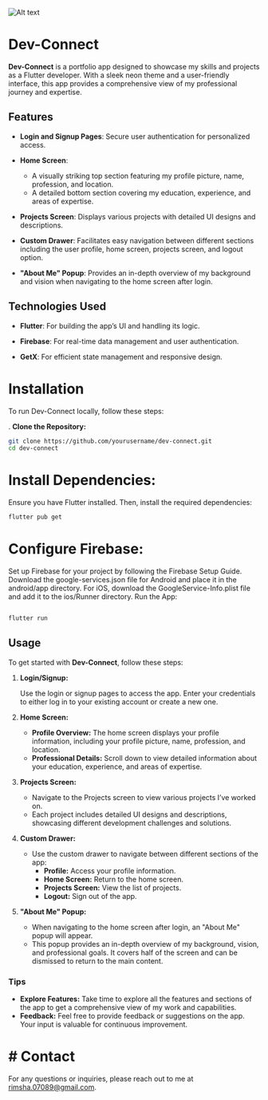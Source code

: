 ![Alt text]([https://github.com/yourusername/your-repo/raw/main/path/to/image.png](https://github.com/Rimsha8954/Flutter_Workspace/blob/master/Untitled%20design.png))

# Dev-Connect
**Dev-Connect** is a portfolio app designed to showcase my skills and projects as a Flutter developer. With a sleek neon theme and a user-friendly interface, this app provides a comprehensive view of my professional journey and expertise.

## Features

- **Login and Signup Pages**: Secure user authentication for personalized access.

- **Home Screen**: 
  - A visually striking top section featuring my profile picture, name, profession, and location.
  - A detailed bottom section covering my education, experience, and areas of expertise.

- **Projects Screen**: Displays various projects with detailed UI designs and descriptions.

- **Custom Drawer**: Facilitates easy navigation between different sections including the user profile, home screen, projects screen, and logout option.

- **"About Me" Popup**: Provides an in-depth overview of my background and vision when navigating to the home screen after login.

## Technologies Used

- **Flutter**: For building the app’s UI and handling its logic.

- **Firebase**: For real-time data management and user authentication.

- **GetX**: For efficient state management and responsive design.

# Installation
To run Dev-Connect locally, follow these steps:

. **Clone the Repository:**

   ```bash
   git clone https://github.com/yourusername/dev-connect.git
   cd dev-connect
```
# Install Dependencies:

Ensure you have Flutter installed. Then, install the required dependencies:

```bash
flutter pub get
```
# Configure Firebase:

Set up Firebase for your project by following the Firebase Setup Guide.
Download the google-services.json file for Android and place it in the android/app directory.
For iOS, download the GoogleService-Info.plist file and add it to the ios/Runner directory.
Run the App:

```bash

flutter run
```
## Usage

To get started with **Dev-Connect**, follow these steps:

1. **Login/Signup:**

   Use the login or signup pages to access the app. Enter your credentials to either log in to your existing account or create a new one.

2. **Home Screen:**

   - **Profile Overview:** The home screen displays your profile information, including your profile picture, name, profession, and location.
   - **Professional Details:** Scroll down to view detailed information about your education, experience, and areas of expertise.

3. **Projects Screen:**

   - Navigate to the Projects screen to view various projects I’ve worked on.
   - Each project includes detailed UI designs and descriptions, showcasing different development challenges and solutions.

4. **Custom Drawer:**

   - Use the custom drawer to navigate between different sections of the app:
     - **Profile:** Access your profile information.
     - **Home Screen:** Return to the home screen.
     - **Projects Screen:** View the list of projects.
     - **Logout:** Sign out of the app.

5. **"About Me" Popup:**

   - When navigating to the home screen after login, an "About Me" popup will appear.
   - This popup provides an in-depth overview of my background, vision, and professional goals. It covers half of the screen and can be dismissed to return to the main content.

### Tips

- **Explore Features:** Take time to explore all the features and sections of the app to get a comprehensive view of my work and capabilities.
- **Feedback:** Feel free to provide feedback or suggestions on the app. Your input is valuable for continuous improvement.




# # Contact
For any questions or inquiries, please reach out to me at rimsha.07089@gmail.com.

